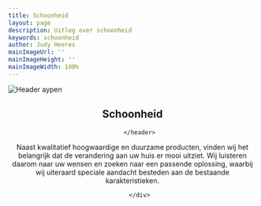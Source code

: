 ```yaml
---
title: Schoonheid
layout: page
description: Uitleg over schoonheid
keywords: schoonheid
author: Judy Heeres
mainImageUrl: ''
mainImageHeight: ''
mainImageWidth: 100%
---
```


<article class="blog full">
    <div class="image">
        <img src="/img/zonwering.jpg" alt="Header aypen">
    </div>
    <!-- Inner -->
    <div class="inner">
        <header>
            <h1>Schoonheid</h1>
          
        </header>
<p>Naast kwalitatief hoogwaardige en duurzame producten, vinden wij het belangrijk dat de verandering aan uw huis er mooi uitziet. Wij luisteren daarom naar uw wensen en zoeken naar een passende oplossing, waarbij wij uiteraard speciale aandacht besteden aan de bestaande karakteristieken.</p>

        
        </div>
</article>
